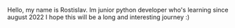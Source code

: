 Hello, my name is Rostislav.
Im junior python developer who's learning since august 2022
I hope this will be a long and interesting journey :)
